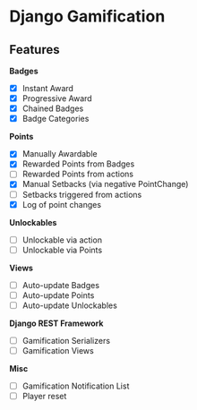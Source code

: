 # Django Gamification
## Features

**Badges**
- [x] Instant Award
- [x] Progressive Award
- [x] Chained Badges
- [x] Badge Categories

**Points**
- [x] Manually Awardable
- [x] Rewarded Points from Badges
- [ ] Rewarded Points from actions
- [x] Manual Setbacks (via negative PointChange)
- [ ] Setbacks triggered from actions
- [x] Log of point changes

**Unlockables**
- [ ] Unlockable via action
- [ ] Unlockable via Points

**Views**
- [ ] Auto-update Badges
- [ ] Auto-update Points
- [ ] Auto-update Unlockables

**Django REST Framework**
- [ ] Gamification Serializers
- [ ] Gamification Views

**Misc**
- [ ] Gamification Notification List
- [ ] Player reset
